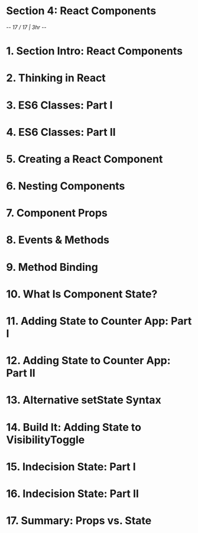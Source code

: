 # Section 4: React Components
*-- 17 / 17 | 3hr --*

# 1. Section Intro: React Components

# 2. Thinking in React

# 3. ES6 Classes: Part I

# 4. ES6 Classes: Part II

# 5. Creating a React Component

# 6. Nesting Components

# 7. Component Props

# 8. Events & Methods

# 9. Method Binding

# 10. What Is Component State?

# 11. Adding State to Counter App: Part I

# 12. Adding State to Counter App: Part II

# 13. Alternative setState Syntax

# 14. Build It: Adding State to VisibilityToggle

# 15. Indecision State: Part I

# 16. Indecision State: Part II

# 17. Summary: Props vs. State